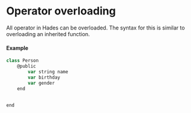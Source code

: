 # Operator overloading

All operator in Hades can be overloaded. The syntax for this is similar to overloading an inherited function.

#### Example

```swift
class Person
    @public
        var string name
        var birthday
        var gender
    end
    
    
end
```

